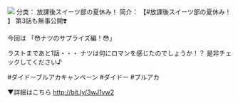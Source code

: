![](//static.kivo.wiki/images/music/cover/3kCrOca58YL51NPozS0LrnjaOHPSBQ9r.jpg)
分类： 放課後スイーツ部の夏休み！
简介：
【#放課後スイーツ部の夏休み！ 】
第3話も無事公開❣️

今回は
「😳ナツのサプライズ編！😳」

ラストまであと1話・・・
ナツは何にロマンを感じたのでしょうか！？
是非チェックしてください♪

#ダイドーブルアカキャンペーン #ダイドー #ブルアカ

▼詳細はこちら
http://bit.ly/3wJ1vw2
